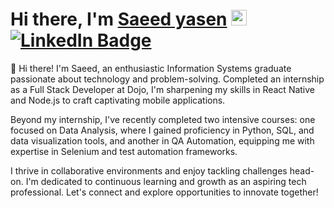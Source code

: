 # Hi there, I'm <a href="https://github.com/SaeedYasen" target="_blank">Saeed yasen</a> <img src="https://media.giphy.com/media/hvRJCLFzcasrR4ia7z/giphy.gif" width="25px"> [![LinkedIn Badge](https://img.shields.io/badge/LinkedIn-0077B5?style=for-the-badge&logo=linkedin&logoColor=white)](https://www.linkedin.com/in/saeed-yasen/)
👋 Hi there! I'm Saeed, an enthusiastic Information Systems graduate passionate about technology and problem-solving. Completed an internship as a Full Stack Developer at Dojo, I'm sharpening my skills in React Native and Node.js to craft captivating mobile applications.

Beyond my internship, I've recently completed two intensive courses: one focused on Data Analysis, where I gained proficiency in Python, SQL, and data visualization tools, and another in QA Automation, equipping me with expertise in Selenium and test automation frameworks.

I thrive in collaborative environments and enjoy tackling challenges head-on. I'm dedicated to continuous learning and growth as an aspiring tech professional. Let's connect and explore opportunities to innovate together!
